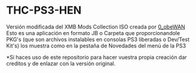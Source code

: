 # THC-PS3-HEN

Versión modificada del XMB Mods Collection ISO creada por [0_obeWAN](https://www.psx-place.com/members/0_obewan.16840/)
Esto es una aplicación en formato JB o Carpeta que proporcionandole PKG's (que son archivos instalables en consolas PS3 liberadas o Dev/Test Kit's)
los muestra como en la pestaña de Novedades del menú de la PS3

*Si haces uso de este repositorio para hacer vuestra propia creación dar creditos y de enlazar con la versión original.
